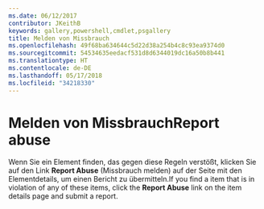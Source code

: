 ```yaml
---
ms.date: 06/12/2017
contributor: JKeithB
keywords: gallery,powershell,cmdlet,psgallery
title: Melden von Missbrauch
ms.openlocfilehash: 49f68ba634644c5d22d38a254b4c8c93ea9374d0
ms.sourcegitcommit: 54534635eedacf531d8d6344019dc16a50b8b441
ms.translationtype: HT
ms.contentlocale: de-DE
ms.lasthandoff: 05/17/2018
ms.locfileid: "34218330"
---
```

# <a name="report-abuse"></a><span data-ttu-id="ef8a8-103">Melden von Missbrauch</span><span class="sxs-lookup"><span data-stu-id="ef8a8-103">Report abuse</span></span>

<span data-ttu-id="ef8a8-104">Wenn Sie ein Element finden, das gegen diese Regeln verstößt, klicken Sie auf den Link **Report Abuse** (Missbrauch melden) auf der Seite mit den Elementdetails, um einen Bericht zu übermitteln.</span><span class="sxs-lookup"><span data-stu-id="ef8a8-104">If you find a item that is in violation of any of these items, click the **Report Abuse** link on the item details page and submit a report.</span></span>